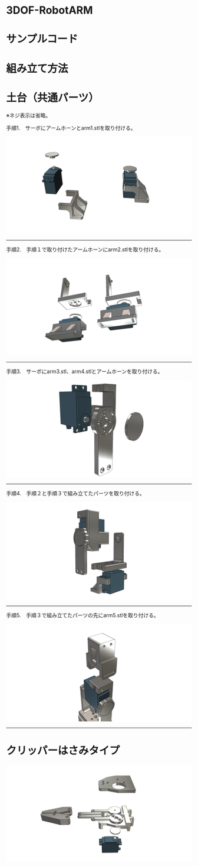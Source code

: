 # 3DOF-RobotARM

# サンプルコード

# 組み立て方法

# 土台（共通パーツ）

※ネジ表示は省略。

手順1.　サーボにアームホーンとarm1.stlを取り付ける。

![](./images/arm1.png)

<hr>

手順2.　手順１で取り付けたアームホーンにarm2.stlを取り付ける。

![](./images/arm2.png)

<hr>

手順3.　サーボにarm3.stl、arm4.stlとアームホーンを取り付ける。

![](./images/arm3.png)

<hr>

手順4.　手順２と手順３で組み立てたパーツを取り付ける。

![](./images/arm4.png)

<hr>

手順5.　手順３で組み立てたパーツの先にarm5.stlを取り付ける。

![](./images/arm5.png)

<hr>

# クリッパーはさみタイプ

![](./images/clipper1.png)



